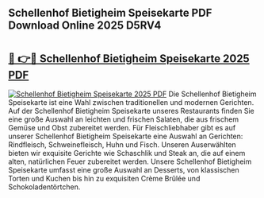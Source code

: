 ## Schellenhof Bietigheim Speisekarte PDF Download Online 2025 D5RV4

# <h2><a href="http://gcasd3i.nevu.top/?p=Schellenhof+Bietigheim+Speisekarte">🔗 👉🔴 Schellenhof Bietigheim Speisekarte 2025 PDF</a></h2>

[![Schellenhof Bietigheim Speisekarte 2025 PDF](https://i.imgur.com/dBaPXMq.png)](http://gcasd3i.nevu.top/?p=Schellenhof+Bietigheim+Speisekarte)
Die Schellenhof Bietigheim Speisekarte ist eine Wahl zwischen traditionellen und modernen Gerichten. Auf der Schellenhof Bietigheim Speisekarte unseres Restaurants finden Sie eine große Auswahl an leichten und frischen Salaten, die aus frischem Gemüse und Obst zubereitet werden. Für Fleischliebhaber gibt es auf unserer Schellenhof Bietigheim Speisekarte eine Auswahl an Gerichten: Rindfleisch, Schweinefleisch, Huhn und Fisch. Unseren Auserwählten bieten wir exquisite Gerichte wie Schaschlik und Steak an, die auf einem alten, natürlichen Feuer zubereitet werden. Unsere Schellenhof Bietigheim Speisekarte umfasst eine große Auswahl an Desserts, von klassischen Torten und Kuchen bis hin zu exquisiten Crème Brûlée und Schokoladentörtchen.
